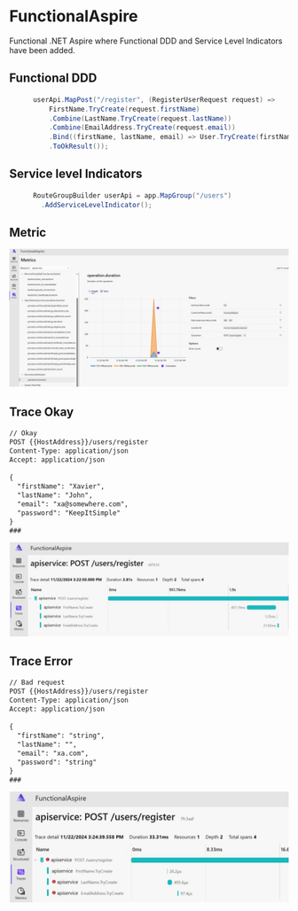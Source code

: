 # FunctionalAspire
Functional .NET Aspire where Functional DDD and Service Level Indicators have been added.

## Functional DDD

```csharp
      userApi.MapPost("/register", (RegisterUserRequest request) =>
          FirstName.TryCreate(request.firstName)
          .Combine(LastName.TryCreate(request.lastName))
          .Combine(EmailAddress.TryCreate(request.email))
          .Bind((firstName, lastName, email) => User.TryCreate(firstName, lastName, email, request.password))
          .ToOkResult());
```

## Service level Indicators
```csharp
      RouteGroupBuilder userApi = app.MapGroup("/users")
        .AddServiceLevelIndicator();
```

## Metric
![](FunctionalAspire.jpg)

## Trace Okay

```
// Okay
POST {{HostAddress}}/users/register
Content-Type: application/json
Accept: application/json

{
  "firstName": "Xavier",
  "lastName": "John",
  "email": "xa@somewhere.com",
  "password": "KeepItSimple"
}
###
```

![](FunctionalAspireTraceOk.jpg)

## Trace Error
```
// Bad request
POST {{HostAddress}}/users/register
Content-Type: application/json
Accept: application/json

{
  "firstName": "string",
  "lastName": "",
  "email": "xa.com",
  "password": "string"
}
###
```

![](FunctionalAspireTraceError.jpg)